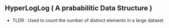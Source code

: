 ## HyperLogLog ( A prababilitic Data Structure )

- TLDR : Used to count the number of distinct elements in a large dataset
